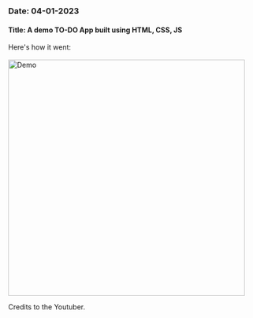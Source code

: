 ### Date: 04-01-2023
#### Title: A demo TO-DO App built using HTML, CSS, JS

Here's how it went:
<br><br>
<img width="480" alt="Demo" src="https://github.com/tejaswini-k05/TO-DO-App/assets/130216542/2f4ba854-65ab-4b6b-aa16-c676be12b0a1">

Credits to the Youtuber.

